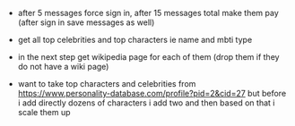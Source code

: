 - after 5 messages force sign in, after 15 messages total make them pay (after sign in save messages as well)
- get all top celebrities and top characters ie name and mbti type 
- in the next step get wikipedia page for each of them (drop them if they do not have a wiki page)

- want to take top characters and celebrities from https://www.personality-database.com/profile?pid=2&cid=27 
but before i add directly dozens of characters i add two and then based on that i scale them up

